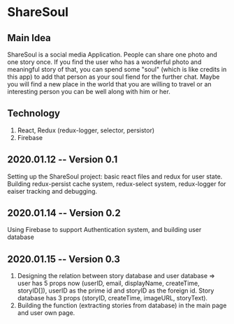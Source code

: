 # ShareSoul

## Main Idea
ShareSoul is a social media Application.
People can share one photo and one story once.
If you find the user who has a wonderful photo and meaningful story of that, you can spend some "soul" (which is like credits in this app) to add that person as your soul fiend for the further chat. Maybe you will find a new place in the  world that you are willing to travel or an interesting person you can be well along with him or her.

## Technology
1. React, Redux (redux-logger, selector, persistor)
2. Firebase

## 2020.01.12 -- Version 0.1
Setting up the ShareSoul project: basic react files and redux for user state. Building redux-persist cache system, redux-select system, redux-logger for eaiser tracking and debugging. 

## 2020.01.14 -- Version 0.2
Using Firebase to support Authentication system, and building user database

## 2020.01.15 -- Version 0.3
1. Designing the relation between story database and user database => user has 5 props now (userID, email, displayName, createTime, storyID[]), userID as the prime id and   storyID as the foreign id. Story database has 3 props (storyID, createTime, imageURL, storyText).
2. Building the function (extracting stories from database) in the main page and user own page.
